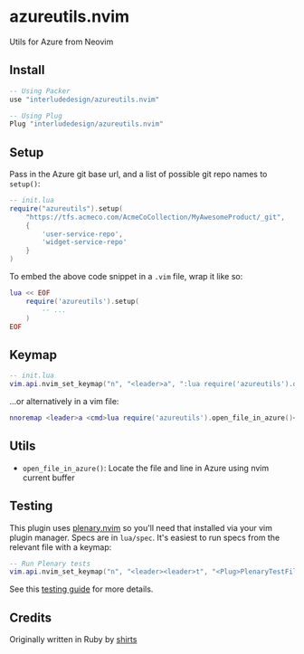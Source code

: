 # azureutils.nvim
Utils for Azure from Neovim

## Install
```lua
-- Using Packer
use "interludedesign/azureutils.nvim"

-- Using Plug
Plug "interludedesign/azureutils.nvim"
```

## Setup
Pass in the Azure git base url, and a list of possible git repo names to `setup()`:

```lua
-- init.lua
require("azureutils").setup(
	"https://tfs.acmeco.com/AcmeCoCollection/MyAwesomeProduct/_git",
	{
		'user-service-repo',
		'widget-service-repo'
	}
)
```

To embed the above code snippet in a `.vim` file, wrap it like so:

```lua
lua << EOF
	require('azureutils').setup(
		-- ...
	)
EOF
```

## Keymap
```lua
-- init.lua
vim.api.nvim_set_keymap("n", "<leader>a", ":lua require('azureutils').open_file_in_azure()<CR>", {noremap = true})
```

...or alternatively in a vim file:

```lua
nnoremap <leader>a <cmd>lua require('azureutils').open_file_in_azure()<CR>
```

## Utils
- `open_file_in_azure()`: Locate the file and line in Azure using nvim current buffer

## Testing
This plugin uses [plenary.nvim](https://github.com/nvim-lua/plenary.nvim) so you'll need that installed via your vim plugin manager. Specs are in `lua/spec`. It's easiest to run specs from the relevant file with a keymap:

```lua
-- Run Plenary tests
vim.api.nvim_set_keymap("n", "<leader><leader>t", "<Plug>PlenaryTestFile", {noremap = true})
```

See this [testing guide](https://github.com/nvim-lua/plenary.nvim/blob/master/TESTS_README.md) for more details.

## Credits
Originally written in Ruby by [shirts](https://github.com/shirts)
